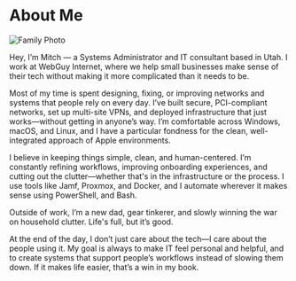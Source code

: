 # About Me

![Family Photo](/img/sanbornfamily.jpeg)

Hey, I’m Mitch — a Systems Administrator and IT consultant based in Utah. I work at WebGuy Internet, where we help small businesses make sense of their tech without making it more complicated than it needs to be.

Most of my time is spent designing, fixing, or improving networks and systems that people rely on every day. I’ve built secure, PCI-compliant networks, set up multi-site VPNs, and deployed infrastructure that just works—without getting in anyone’s way. I’m comfortable across Windows, macOS, and Linux, and I have a particular fondness for the clean, well-integrated approach of Apple environments.

I believe in keeping things simple, clean, and human-centered. I’m constantly refining workflows, improving onboarding experiences, and cutting out the clutter—whether that's in the infrastructure or the process. I use tools like Jamf, Proxmox, and Docker, and I automate wherever it makes sense using PowerShell, and Bash.

Outside of work, I’m a new dad, gear tinkerer, and slowly winning the war on household clutter. Life's full, but it’s good.

At the end of the day, I don’t just care about the tech—I care about the people using it. My goal is always to make IT feel personal and helpful, and to create systems that support people’s workflows instead of slowing them down. If it makes life easier, that’s a win in my book.
